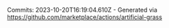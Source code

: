 Commits: 2023-10-20T16:19:04.610Z - Generated via https://github.com/marketplace/actions/artificial-grass
<br>
